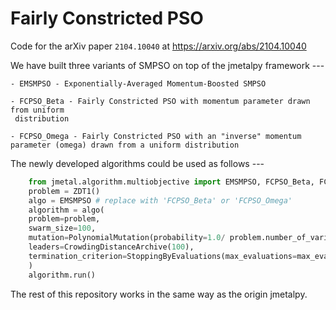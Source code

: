 # Fairly Constricted PSO

Code for the arXiv paper `2104.10040` at https://arxiv.org/abs/2104.10040

We have built three variants of SMPSO on top of the jmetalpy framework ---

    - EMSMPSO - Exponentially-Averaged Momentum-Boosted SMPSO

    - FCPSO_Beta - Fairly Constricted PSO with momentum parameter drawn from uniform
     distribution

    - FCPSO_Omega - Fairly Constricted PSO with an "inverse" momentum parameter (omega) drawn from a uniform distribution

The newly developed algorithms could be used as follows ---

```python
    from jmetal.algorithm.multiobjective import EMSMPSO, FCPSO_Beta, FCPSO_Omega
    problem = ZDT1()
    algo = EMSMPSO # replace with 'FCPSO_Beta' or 'FCPSO_Omega'
    algorithm = algo(
    problem=problem,
    swarm_size=100,
    mutation=PolynomialMutation(probability=1.0/ problem.number_of_variables, distribution_index=20),
    leaders=CrowdingDistanceArchive(100),
    termination_criterion=StoppingByEvaluations(max_evaluations=max_evaluations)
    )
    algorithm.run()
```

The rest of this repository works in the same way as the origin jmetalpy.
